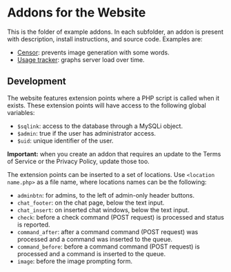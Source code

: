 # Addons for the Website
This is the folder of example addons. In each subfolder, an addon is present
with description, install instructions, and source code. Examples are:
* [Censor](./Censor/README.md): prevents image generation with some words.
* [Usage tracker](./Usage%20tracker/README.md): graphs server load over time.

## Development
The website features extension points where a PHP script is called when it
exists. These extension points will have access to the following global
variables:
* `$sqlink`: access to the database through a MySQLi object.
* `$admin`: true if the user has administrator access.
* `$uid`: unique identifier of the user.

**Important:** when you create an addon that requires an update to the Terms of
Service or the Privacy Policy, update those too.

The extension points can be inserted to a set of locations. Use `<location
name.php>` as a file name, where locations names can be the following:
* `adminbtn`: for admins, to the left of admin-only header buttons.
* `chat_footer`: on the chat page, below the text input.
* `chat_insert`: on inserted chat windows, below the text input.
* `check`: before a check command (POST request) is processed and status is
  reported.
* `command_after`: after a command command (POST request) was processed and a
  command was inserted to the queue.
* `command_before`: before a command command (POST request) is processed and a
  command is inserted to the queue.
* `image`: before the image prompting form.
